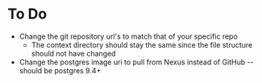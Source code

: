 # To Do

* Change the git repository url's to match that of your specific repo
	* The context directory should stay the same since the file structure should not have changed
* Change the postgres image uri to pull from Nexus instead of GitHub -- should be postgres 9.4+
